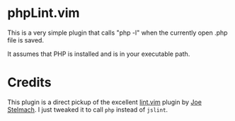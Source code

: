 phpLint.vim
===========

This is a very simple plugin that calls "php -l" when the currently open .php file is saved.

It assumes that PHP is installed and is in your executable path.


Credits
===========
This plugin is a direct pickup of the excellent [lint.vim](http://www.vim.org/scripts/script.php?script_id=2578) plugin by [Joe Stelmach](https://github.com/joestelmach). I just tweaked it to call `php` instead of `jslint`.
